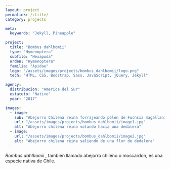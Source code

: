 ```yaml
---
layout: project
permalink: /:title/
category: projects

meta:
  keywords: "Jekyll, Pineapple"

project:
  title: "Bombus dahlbomii"
  type: "Hymenoptera"
  subfilo: "Hexapoda"
  orden: "Hymenoptera"
  familia: "Apidae"
  logo: "/assets/images/projects/bombus_dahlbomii/logo.png"
  tech: "HTML, CSS, Boostrap, Sass, JavaScript, jQuery, Jekyll"

agency:
  distribucion: "America del Sur"
  estatuto: "Nativo"
  year: "2017"

images:
  - image:
    sub: "Abejorro Chilena reina forrajeando pólen de Fuchsia magallanica"
    url: "/assets/images/projects/bombus_dahlbomii/image1.jpg"
    alt: "Abejorro chilena reina volando hacia una dedalera"
  - image:
    url: "/assets/images/projects/bombus_dahlbomii/image2.jpg"
    alt: "Abejorro chilena reina saliendo de una flor de dedalera"
---
```

<p><i>Bombus dahlbomii </i>, también llamado abejorro chileno o moscardon, es una especie nativa de Chile.</p>
